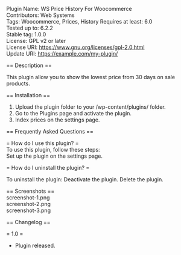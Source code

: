 Plugin Name:       WS Price History For Woocommerce  
Contributors:      Web Systems  
Tags:              Woocommerce, Prices, History
Requires at least: 6.0  
Tested up to:      6.2.2  
Stable tag:        1.0.0  
License:           GPL v2 or later  
License URI:       https://www.gnu.org/licenses/gpl-2.0.html  
Update URI:        https://example.com/my-plugin/  

== Description ==
  
This plugin allow you to show the lowest price from 30 days on sale products.

== Installation ==
  
1. Upload the plugin folder to your /wp-content/plugins/ folder.
2. Go to the Plugins page and activate the plugin.
3. Index prices on the settings page.
  
== Frequently Asked Questions ==
  
= How do I use this plugin? =  
To use this plugin, follow these steps:  
Set up the plugin on the settings page.
  
= How do I uninstall the plugin? =  

To uninstall the plugin:
Deactivate the plugin.
Delete the plugin.
  
== Screenshots ==  
screenshot-1.png  
screenshot-2.png  
screenshot-3.png  
  
== Changelog ==

= 1.0 =
* Plugin released. 
